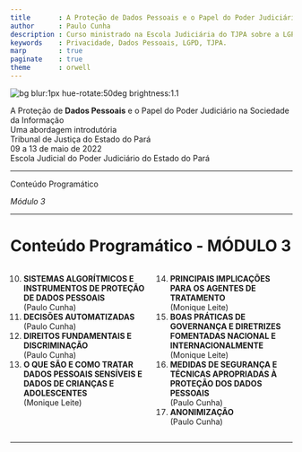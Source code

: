 ```yaml
---
title       : A Proteção de Dados Pessoais e o Papel do Poder Judiciário na  Sociedade da Informação
author      : Paulo Cunha
description : Curso ministrado na Escola Judiciária do TJPA sobre a LGPD.
keywords    : Privacidade, Dados Pessoais, LGPD, TJPA.
marp        : true
paginate    : true
theme       : orwell
---
```

<!-- 
---- [ ] ------------------- [ SLIDE ] --------------------- [ ] ----

![bg left:33% ](https://www.psd.pt/sites/default/files/styles/text_image_button_945x630/public/2020-09/justi%C3%A7a.jpg?itok=B1ksMq9D)
-->
![bg blur:1px hue-rotate:50deg brightness:1.1](img/bg-comp-v4.gif)

  
<!-- _class: titlepage -->
<!-- _backgroundColor: #000028 -->

<div class="title"         > A Proteção de <strong>Dados Pessoais</strong> e o Papel do Poder Judiciário na Sociedade da Informação</div>
<div class="subtitle"      > Uma abordagem introdutória                             </div>
<div class="author"        > Tribunal de Justiça do Estado do Pará                  </div>
<div class="date"          > 09 a 13 de maio de 2022                                          </div>
<div class="organization"  > Escola Judicial do Poder Judiciário do Estado do Pará  </div>

---
<!-- 
---- [ ] ----------------------- [ SLIDE ] ------------------------- [ ] ----
-->
<!-- _class: transition2 -->

Conteúdo Programático 

 _Módulo 3_ 


---
<!-- 
---- [ ] ----------------------- [ SLIDE ] ------------------------- [ ] ----
-->
# Conteúdo Programático - MÓDULO 3


<div class="columns">
<div>

10. **SISTEMAS ALGORÍTMICOS E INSTRUMENTOS DE PROTEÇÃO DE DADOS PESSOAIS** <br> (Paulo Cunha)
1. **DECISÕES AUTOMATIZADAS**  <br> (Paulo Cunha)
1. **DIREITOS FUNDAMENTAIS E DISCRIMINAÇÃO** <br> (Paulo Cunha)
1. **O QUE SÃO E COMO TRATAR DADOS PESSOAIS SENSÍVEIS E DADOS DE CRIANÇAS E ADOLESCENTES** <br> (Monique Leite)
</div>
<div>

14. **PRINCIPAIS IMPLICAÇÕES PARA OS AGENTES DE TRATAMENTO** <br> (Monique Leite)
6. **BOAS PRÁTICAS DE GOVERNANÇA E DIRETRIZES FOMENTADAS NACIONAL E INTERNACIONALMENTE** <br> (Monique Leite)
7. **MEDIDAS DE SEGURANÇA E TÉCNICAS APROPRIADAS À PROTEÇÃO DOS DADOS PESSOAIS** <br> (Paulo Cunha)
8. **ANONIMIZAÇÃO**  <br> (Paulo Cunha)
</div>
</div>

---
